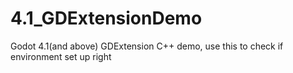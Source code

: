 # 4.1_GDExtensionDemo
Godot 4.1(and above) GDExtension C++ demo, use this to check if environment set up right
